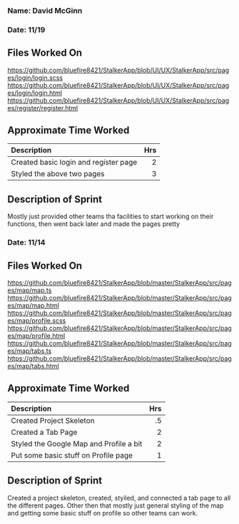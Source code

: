 
### Name: David McGinn
### Date: 11/19

## Files Worked On
https://github.com/bluefire8421/StalkerApp/blob/UI/UX/StalkerApp/src/pages/login/login.scss
https://github.com/bluefire8421/StalkerApp/blob/UI/UX/StalkerApp/src/pages/login/login.html
https://github.com/bluefire8421/StalkerApp/blob/UI/UX/StalkerApp/src/pages/register/register.html


## Approximate Time Worked

| Description                             | Hrs  |
| :---------------------------------------| ---: |
| Created basic login and register page   | 2    |
| Styled the above two pages              | 3    |


## Description of Sprint
Mostly just provided other teams tha facilities to start working on their functions,
then went back later and made the pages pretty


### Date: 11/14

## Files Worked On
https://github.com/bluefire8421/StalkerApp/blob/master/StalkerApp/src/pages/map/map.ts
https://github.com/bluefire8421/StalkerApp/blob/master/StalkerApp/src/pages/map/map.html
https://github.com/bluefire8421/StalkerApp/blob/master/StalkerApp/src/pages/map/profile.scss
https://github.com/bluefire8421/StalkerApp/blob/master/StalkerApp/src/pages/map/profile.html
https://github.com/bluefire8421/StalkerApp/blob/master/StalkerApp/src/pages/map/tabs.ts
https://github.com/bluefire8421/StalkerApp/blob/master/StalkerApp/src/pages/map/tabs.html

## Approximate Time Worked

| Description                             | Hrs  |
| :---------------------------------------| ---: |
| Created Project Skeleton                | .5   |
| Created a Tab Page                      | 2    |
| Styled the Google Map and Profile a bit | 2    |
| Put some basic stuff on Profile page    | 1    |

## Description of Sprint

Created a project skeleton, created, styiled, and connected a tab page to all the different pages.
Other then that mostly just general styling of the map and getting some basic stuff on profile so other teams can work.
